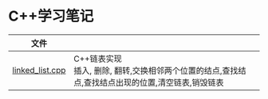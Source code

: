 # C++学习笔记
|文件||
|-|-|
|[linked_list.cpp](https://github.com/linconz/study_cpp/blob/master/linked_list.cpp)|C++链表实现<br>插入, 删除, 翻转,交换相邻两个位置的结点,查找结点,查找结点出现的位置,清空链表,销毁链表|
